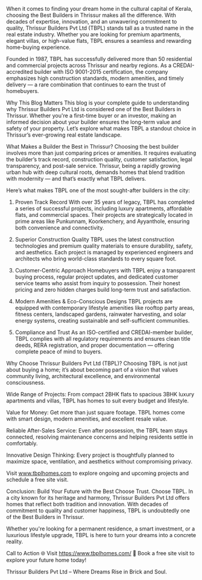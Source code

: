 When it comes to finding your dream home in the cultural capital of Kerala, choosing the Best Builders in Thrissur makes all the difference. With decades of expertise, innovation, and an unwavering commitment to quality, Thrissur Builders Pvt Ltd (TBPL) stands tall as a trusted name in the real estate industry. Whether you are looking for premium apartments, elegant villas, or high-value flats, TBPL ensures a seamless and rewarding home-buying experience.

Founded in 1987, TBPL has successfully delivered more than 50 residential and commercial projects across Thrissur and nearby regions. As a CREDAI-accredited builder with ISO 9001-2015 certification, the company emphasizes high construction standards, modern amenities, and timely delivery — a rare combination that continues to earn the trust of homebuyers.

Why This Blog Matters
This blog is your complete guide to understanding why Thrissur Builders Pvt Ltd is considered one of the Best Builders in Thrissur. Whether you're a first-time buyer or an investor, making an informed decision about your builder ensures the long-term value and safety of your property. Let’s explore what makes TBPL a standout choice in Thrissur’s ever-growing real estate landscape.

What Makes a Builder the Best in Thrissur?
Choosing the best builder involves more than just comparing prices or amenities. It requires evaluating the builder’s track record, construction quality, customer satisfaction, legal transparency, and post-sale service. Thrissur, being a rapidly growing urban hub with deep cultural roots, demands homes that blend tradition with modernity — and that’s exactly what TBPL delivers.

Here’s what makes TBPL one of the most sought-after builders in the city:

1. Proven Track Record
With over 35 years of legacy, TBPL has completed a series of successful projects, including luxury apartments, affordable flats, and commercial spaces. Their projects are strategically located in prime areas like Punkunnam, Koorkenchery, and Ayyanthole, ensuring both convenience and connectivity.

2. Superior Construction Quality
TBPL uses the latest construction technologies and premium quality materials to ensure durability, safety, and aesthetics. Each project is managed by experienced engineers and architects who bring world-class standards to every square foot.

3. Customer-Centric Approach
Homebuyers with TBPL enjoy a transparent buying process, regular project updates, and dedicated customer service teams who assist from inquiry to possession. Their honest pricing and zero hidden charges build long-term trust and satisfaction.

4. Modern Amenities & Eco-Conscious Designs
TBPL projects are equipped with contemporary lifestyle amenities like rooftop party areas, fitness centers, landscaped gardens, rainwater harvesting, and solar energy systems, creating sustainable and self-sufficient communities.

5. Compliance and Trust
As an ISO-certified and CREDAI-member builder, TBPL complies with all regulatory requirements and ensures clean title deeds, RERA registration, and proper documentation — offering complete peace of mind to buyers.

Why Choose Thrissur Builders Pvt Ltd (TBPL)?
Choosing TBPL is not just about buying a home; it’s about becoming part of a vision that values community living, architectural excellence, and environmental consciousness.

Wide Range of Projects: From compact 2BHK flats to spacious 3BHK luxury apartments and villas, TBPL has homes to suit every budget and lifestyle.

Value for Money: Get more than just square footage. TBPL homes come with smart design, modern amenities, and excellent resale value.

Reliable After-Sales Service: Even after possession, the TBPL team stays connected, resolving maintenance concerns and helping residents settle in comfortably.

Innovative Design Thinking: Every project is thoughtfully planned to maximize space, ventilation, and aesthetics without compromising privacy.

Visit www.tbplhomes.com to explore ongoing and upcoming projects and schedule a free site visit.

Conclusion: Build Your Future with the Best
Choose Trust. Choose TBPL.
In a city known for its heritage and harmony, Thrissur Builders Pvt Ltd offers homes that reflect both tradition and innovation. With decades of commitment to quality and customer happiness, TBPL is undoubtedly one of the Best Builders in Thrissur.

Whether you're looking for a permanent residence, a smart investment, or a luxurious lifestyle upgrade, TBPL is here to turn your dreams into a concrete reality.

Call to Action
🌐 Visit https://www.tbplhomes.com/
📍 Book a free site visit to explore your future home today!

Thrissur Builders Pvt Ltd – Where Dreams Rise in Brick and Soul.

